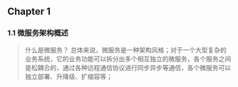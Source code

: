 ## Chapter 1
### 1.1 微服务架构概述
> 什么是微服务？
> 总体来说，微服务是一种架构风格；对于一个大型复杂的业务系统，它的业务功能可以拆分出多个相互独立的微服务，各个服务之间是松耦合的，通过各种远程通信协议进行同步异步等通信，各个微服务可以独立部署、升降级、扩缩容等；
